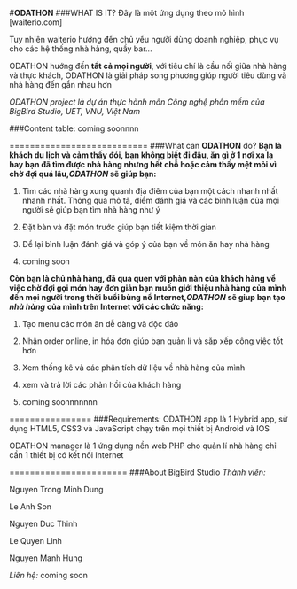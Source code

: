 #**ODATHON**
###WHAT IS IT?
Đây là một ứng dụng theo mô hình [waiterio.com]

Tuy nhiên waiterio hướng đến chủ yếu người dùng doanh nghiệp, phục vụ cho các hệ thống nhà hàng, quầy bar...

ODATHON hướng đến **tất cả mọi người**, với tiêu chí là cầu nối giữa nhà hàng và thực khách, ODATHON là giải pháp song phương giúp người tiêu dùng và nhà hàng đến gần nhau hơn


*ODATHON project là dự án thực hành môn Công nghệ phần mềm của BigBird Studio, UET, VNU, Việt Nam*


###Content table:
   coming soonnnn


===========================
###What can **ODATHON** do?
**Bạn là khách du lịch và cảm thấy đói, bạn không biết đi đâu, ăn gì ở 1 nơi xa lạ hay bạn đã tìm được nhà hàng nhưng hết chỗ hoặc cảm thấy mệt mỏi vì chờ đợi quá lâu,*ODATHON* sẽ giúp bạn:**

1. Tìm các nhà hàng xung quanh địa điêm của bạn một cách nhanh nhất nhanh nhất. Thông qua mô tả, điểm đánh giá và các bình luận của mọi người sẽ giúp bạn tìm nhà hàng như ý

2. Đặt bàn và đặt món trước giúp bạn tiết kiệm thời gian

3. Để lại bình luận đánh giá và góp ý của bạn về món ăn hay nhà hàng

4. coming soon


**Còn bạn là chủ nhà hàng, đã qua quen với phàn nàn của khách hàng về việc chờ đợi gọi món hay đơn giản bạn muốn giới thiệu nhà hàng của mình đến mọi người trong thời buổi bùng nổ Internet,*ODATHON* sẽ giup bạn tạo *nhà hàng* của mình trên Internet với các chức năng:**

1. Tạo menu các món ăn dễ dàng và độc đáo

2. Nhận order online, in hóa đơn giúp bạn quản lí và săp xếp công việc tốt hơn

3. Xem thống kê và các phân tích dữ liệu về nhà hàng của mình

4. xem và trả lời các phản hồi của khách hàng

5. coming soonnnnnnn

================
###Requirements:
ODATHON app là 1 Hybrid app, sử dụng HTML5, CSS3 và JavaScript chạy trên mọi thiết bị Android và IOS

ODATHON manager là 1 ứng dụng nền web PHP cho quản lí nhà hàng chỉ cần 1 thiết bị có kết nối Internet


=======================
###About BigBird Studio
*Thành viên:*

Nguyen Trong Minh Dung

Le Anh Son

Nguyen Duc Thinh

Le Quyen Linh

Nguyen Manh Hung

*Liên hệ:*
coming soon

